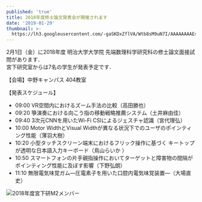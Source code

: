 ```yaml
---
published: 'true'
title: 2018年度修士論文発表会が開催されます
date: '2019-01-29'
thumbnail: >-
  https://lh3.googleusercontent.com/-gaSKDxZflVA/Wtb8sM9uN7I/AAAAAAAAEs0/iVSPaS11S7MdZcFmYRlrsxiwSBEGTFcFACE0YBhgL/member_m2_2018.jpg
---
```

2月1日（金）に2018年度 明治大学大学院 先端数理科学研究科の修士論文面接試問があります．\
宮下研究室からは7名の学生が発表予定です．

【会場】中野キャンパス 404教室 

【発表スケジュール】

* 09:00 VR空間内におけるズーム手法の比較（高田勝也）
* 09:20 箏演奏における向こう指の移動戦略推薦システム（土井麻由佳）
* 09:40 3次元CNNを用いたWi-Fi CSIによるジェスチャ認識（宮代理弘）
* 10:00 Motor WidthとVisual Widthが異なる状況下でのユーザのポインティング性能（薄羽大樹）
* 10:20 小型タッチスクリーン端末におけるフリック操作に基づく
  キートップが透明な日本語入力キーボード（鳥山らいか ）
* 10:50 スマートフォンの片手親指操作においてターゲットと障害物の間隔がポインティング性能に及ぼす影響（下野弘朗）
* 11:10 無限電気味覚ガム―圧電素子を用いた口腔内電気味覚装置―（大場直史）



![2018年度宮下研M2メンバー](https://lh3.googleusercontent.com/-gaSKDxZflVA/Wtb8sM9uN7I/AAAAAAAAEs0/iVSPaS11S7MdZcFmYRlrsxiwSBEGTFcFACE0YBhgL/member_m2_2018.jpg)
